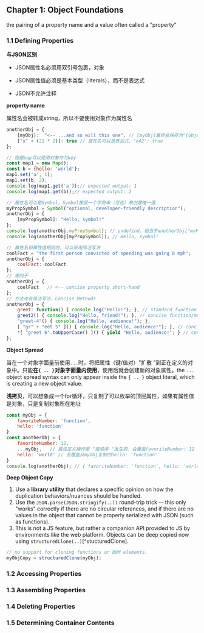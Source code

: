 ## Chapter 1: Object Foundations

the pairing of a property name and a value often called a "property"

### 1.1 Defining Properties

**与JSON区别**

- JSON属性名必须用双引号包裹，对象

- JSON属性值必须是基本类型（literals），而不是表达式
- JSON不允许注释

**property name**

属性名会被转成string，所以不要使用对象作为属性名

```js
anotherObj = {
    [myObj]:  "<-- ...and so will this one", // [myObj]最终会保存为"[object Object]"
    ["x" + (21 * 2)]: true // 属性名可以是表达式，"x42": true
};

// 但是map可以使用对象作为key
const map1 = new Map();
const b = {hello: 'world'};
map1.set('a', 1);
map1.set(b, 2);
console.log(map1.get('a'));// expected output: 1
console.log(map1.get(b));// expected output: 2

// 属性名可以是Symbol，Symbol接受一个字符串（可选）来创建唯一值
myPropSymbol = Symbol("optional, developer-friendly description");
anotherObj = {
    [myPropSymbol]: "Hello, symbol!"
};
console.log(anotherObj.myPropSymbol); // undefind，相当于anotherObj["myPropSymbol"]
console.log(anotherObj[myPropSymbol]); // Hello, symbol!

// 属性名和属性值相同时，可以采用简洁写法
coolFact = "the first person convicted of speeding was going 8 mph";
anotherObj = {
    coolFact: coolFact
};
// 等同于
anotherObj = {
    coolFact   // <-- concise property short-hand
};
// 方法也有简洁写法，Concise Methods
anotherObj = {
    greet: function() { console.log("Hello!"); }, // standard function property
    greet2() { console.log("Hello, friend!"); }, // concise function/method property
    "greet-4"() { console.log("Hello, audience!"); },
    [ "gr" + "eet 5" ]() { console.log("Hello, audience!"); }, // concise computed name
    *[ "greet 6".toUpperCase() ]() { yield "Hello, audience!"; } // concise computed generator name
};
```

**Object Spread**

当在一个对象字面量前使用`...`时，将把属性（键/值对）"扩散 "到正在定义的对象中。只能**在`{ .. }`对象字面量内使用**，使用后就会创建新的对象属性。the `...` object spread syntax can only appear inside the `{ .. }` object literal, which is creating a new object value.

**浅拷贝**，可以想象成一个for循环，只复制了可以枚举的顶层属性，如果有属性值是对象，只是复制对象所在地址

```js
const myObj = {
    favoriteNumber: 'function',
    hello: 'function'
}
const anotherObj = {
    favoriteNumber: 12,
    ...myObj,   // 属性定义操作是 "按顺序 "发生的，会覆盖favoriteNumber: 12
    hello: 'world' // 会覆盖从myObj复制的hello: 'function'
}
console.log(anotherObj); // { favoriteNumber: 'function', hello: 'world' }
```

**Deep Object Copy**

1. Use a **library utility** that declares a specific opinion on how the duplication behaviors/nuances should be handled.
2. Use the `JSON.parse(JSON.stringify(..))` round-trip trick -- this only "works" correctly if there are no circular references, and if there are no values in the object that cannot be properly serialized with JSON (such as functions).
3. This is not a JS feature, but rather a companion API provided to JS by environments like the web platform. Objects can be deep copied now using `structuredClone(..)`[^stucturedClone].

```js
// no support for cloning functions or DOM elements.
myObjCopy = structuredClone(myObj);
```

### 1.2 Accessing Properties



### 1.3 Assembling Properties



### 1.4 Deleting Properties



### 1.5 Determining Container Contents